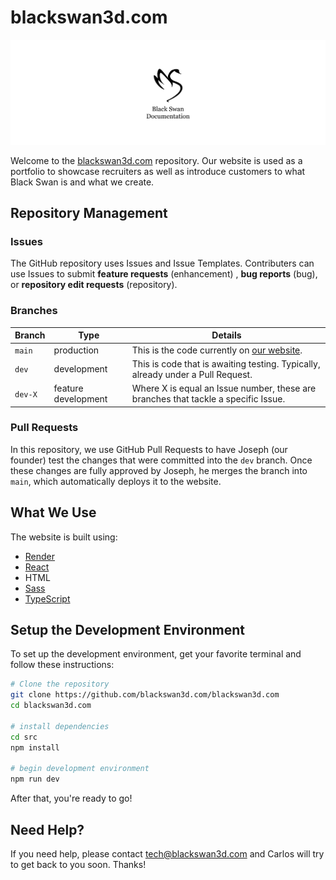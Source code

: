 # blackswan3d.com

![Black Swan Docs header](/.github/docs_header.png)

Welcome to the [blackswan3d.com](https://blackswan3d.com) repository. Our website is used as a portfolio to showcase recruiters as well as introduce customers to what Black Swan is and what we create.

## Repository Management

### Issues

The GitHub repository uses Issues and Issue Templates. Contributers can use Issues to submit **feature requests** (enhancement) , **bug reports** (bug), or **repository edit requests** (repository).

### Branches

|Branch|Type|Details|
|---|---|---|
|`main`|production|This is the code currently on [our website](https://blackswan3d.com/).|
|`dev`|development|This is code that is awaiting testing. Typically, already under a Pull Request.|
|`dev-X`|feature development|Where X is equal an Issue number, these are branches that tackle a specific Issue.|

### Pull Requests

In this repository, we use GitHub Pull Requests to have Joseph (our founder) test the changes that were committed into the `dev` branch. Once these changes are fully approved by Joseph, he merges the branch into `main`, which automatically deploys it to the website.

## What We Use

The website is built using:

- [Render](https://render.com/)
- [React](https://react.dev)
- HTML
- [Sass](https://sass-lang.com)
- [TypeScript](https://www.typescriptlang.org)

## Setup the Development Environment

To set up the development environment, get your favorite terminal and follow these instructions:

```bash
# Clone the repository
git clone https://github.com/blackswan3d.com/blackswan3d.com
cd blackswan3d.com

# install dependencies
cd src
npm install

# begin development environment
npm run dev
```

After that, you're ready to go!

## Need Help?

If you need help, please contact [tech@blackswan3d.com](mailto:tech@blackswan3d.com) and Carlos will try to get back to you soon. Thanks!
